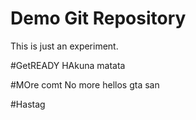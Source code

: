 # Demo Git Repository


This is just an experiment.



#GetREADY
HAkuna matata


#MOre comt
No more hellos
gta san



#Hastag